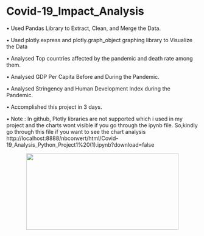 
# Covid-19_Impact_Analysis 
• Used Pandas Library to Extract, Clean, and Merge the Data.

• Used plotly.express and plotly.graph_object graphing library to Visualize the Data

• Analysed Top countries affected by the pandemic and death rate among them.

• Analysed GDP Per Capita Before and During the Pandemic.

• Analysed Stringency and Human Development Index during the Pandemic.

• Accomplished this project in 3 days.

• Note : In github, Plotly libraries are not supported which i used in my project and the charts wont visible if you go through the ipynb file.
So,kindly go through this file if you want to see the chart analysis
http://localhost:8888/nbconvert/html/Covid-19_Analysis_Python_Project1%20(1).ipynb?download=false





<p align="center">
  <img width="400" height="200" src="https://user-images.githubusercontent.com/103169083/180431456-560f0d40-fc59-40c1-a5e3-53dd5bc71275.png">
</p>
